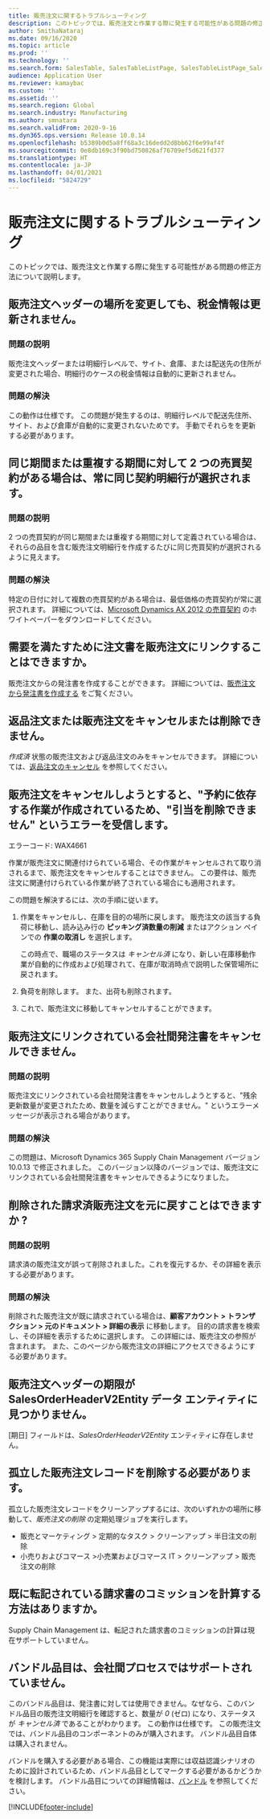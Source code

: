 ```yaml
---
title: 販売注文に関するトラブルシューティング
description: このトピックでは、販売注文と作業する際に発生する可能性がある問題の修正方法について説明します。
author: SmithaNataraj
ms.date: 09/16/2020
ms.topic: article
ms.prod: ''
ms.technology: ''
ms.search.form: SalesTable, SalesTableListPage, SalesTableListPage_SalesCancelOrder
audience: Application User
ms.reviewer: kamaybac
ms.custom: ''
ms.assetid: ''
ms.search.region: Global
ms.search.industry: Manufacturing
ms.author: smnatara
ms.search.validFrom: 2020-9-16
ms.dyn365.ops.version: Release 10.0.14
ms.openlocfilehash: b5389b0d5a8ff68a3c16dedd2d8bb62f6e99af4f
ms.sourcegitcommit: 0e8db169c3f90bd750826af76709ef5d621fd377
ms.translationtype: HT
ms.contentlocale: ja-JP
ms.lasthandoff: 04/01/2021
ms.locfileid: "5824729"
---
```

# <a name="troubleshoot-sales-orders"></a>販売注文に関するトラブルシューティング

このトピックでは、販売注文と作業する際に発生する可能性がある問題の修正方法について説明します。

## <a name="the-tax-information-isnt-updated-if-i-change-the-location-on-a-sales-order-header"></a>販売注文ヘッダーの場所を変更しても、税金情報は更新されません。

### <a name="issue-description"></a>問題の説明

販売注文ヘッダーまたは明細行レベルで、サイト、倉庫、または配送先の住所が変更された場合、明細行のケースの税金情報は自動的に更新されません。

### <a name="issue-resolution"></a>問題の解決

この動作は仕様です。 この問題が発生するのは、明細行レベルで配送先住所、サイト、および倉庫が自動的に変更されないためです。 手動でそれらをを更新する必要があります。

## <a name="if-there-are-two-trade-agreements-for-the-same-period-or-overlapping-periods-the-same-agreement-line-is-always-selected"></a>同じ期間または重複する期間に対して 2 つの売買契約がある場合は、常に同じ契約明細行が選択されます。

### <a name="issue-description"></a>問題の説明

2 つの売買契約が同じ期間または重複する期間に対して定義されている場合は、それらの品目を含む販売注文明細行を作成するたびに同じ売買契約が選択されるように見えます。

### <a name="issue-resolution"></a>問題の解決

特定の日付に対して複数の売買契約がある場合は、最低価格の売買契約が常に選択されます。 詳細については、[Microsoft Dynamics AX 2012 の売買契約](https://www.axug.com/HigherLogic/System/DownloadDocumentFile.ashx?DocumentFileKey=3396a3a8-1f48-4d85-8cd6-5fa982f62e90) のホワイトペーパーをダウンロードしてください。

## <a name="can-i-link-a-purchase-order-to-a-sales-order-to-fulfill-demand"></a>需要を満たすために注文書を販売注文にリンクすることはできますか。

販売注文からの発注書を作成することができます。 詳細については、[販売注文から発注書を作成する](tasks/create-purchase-order-sales-order.md) をご覧ください。

## <a name="i-cant-cancel-or-delete-a-return-order-or-a-sales-order"></a>返品注文または販売注文をキャンセルまたは削除できません。

*作成済* 状態の販売注文および返品注文のみをキャンセルできます。 詳細については、[返品注文のキャンセル](../service-management/cancel-return-order.md) を参照してください。

## <a name="when-i-try-to-cancel-a-sales-order-i-receive-a-reservations-cannot-be-removed-because-there-is-work-created-which-relies-on-the-reservations-error"></a>販売注文をキャンセルしようとすると、"予約に依存する作業が作成されているため、"引当を削除できません" というエラーを受信します。

エラーコード: WAX4661

作業が販売注文に関連付けられている場合、その作業がキャンセルされて取り消されるまで、販売注文をキャンセルすることはできません。 この要件は、販売注文に関連付けられている作業が終了されている場合にも適用されます。

この問題を解決するには、次の手順に従います。

1. 作業をキャンセルし、在庫を目的の場所に戻します。 販売注文の該当する負荷に移動し、読み込み行の **ピッキング済数量の削減** またはアクション ペインでの **作業の取消し** を選択します。

    この時点で、職場のステータスは *キャンセル済* になり、新しい在庫移動作業が自動的に作成および処理されて、在庫が取消時点で説明した保管場所に戻されます。

2. 負荷を削除します。 また、出荷も削除されます。
3. これで、販売注文に移動してキャンセルすることができます。

## <a name="i-cant-cancel-an-intercompany-purchase-order-that-is-linked-to-a-sales-order"></a>販売注文にリンクされている会社間発注書をキャンセルできません。

### <a name="issue-description"></a>問題の説明

販売注文にリンクされている会社間発注書をキャンセルしようとすると、"残余更新数量が変更されたため、数量を減らすことができません。" というエラーメッセージが表示される場合があります。

### <a name="issue-resolution"></a>問題の解決

この問題は、Microsoft Dynamics 365 Supply Chain Management バージョン10.0.13 で修正されました。 このバージョン以降のバージョンでは、販売注文にリンクされている会社間発注書をキャンセルできるようになりました。

## <a name="can-i-restore-an-invoiced-sales-order-that-was-deleted"></a>削除された請求済販売注文を元に戻すことはできますか ?

### <a name="issue-description"></a>問題の説明

請求済の販売注文が誤って削除されました。これを復元するか、その詳細を表示する必要があります。

### <a name="issue-resolution"></a>問題の解決

削除された販売注文が既に請求されている場合は、**顧客アカウント \> トランザクション \> 元のドキュメント \> 詳細の表示** に移動します。 目的の請求書を検索し、その詳細を表示するために選択します。 この詳細には、販売注文の参照が含まれます。 また、このページから販売注文の詳細にアクセスできるようにする必要があります。

## <a name="the-deadline-of-a-sales-order-header-cant-be-found-in-the-salesorderheaderv2entity-data-entity"></a>販売注文ヘッダーの期限が SalesOrderHeaderV2Entity データ エンティティに見つかりません。

[期日] フィールドは、*SalesOrderHeaderV2Entity* エンティティに存在しません。

## <a name="i-must-delete-orphaned-sales-order-records"></a>孤立した販売注文レコードを削除する必要があります。

孤立した販売注文レコードをクリーンアップするには、次のいずれかの場所に移動して、*販売注文の削除* の定期処理ジョブを実行します。

- 販売とマーケティング \> 定期的なタスク \> クリーンアップ \> 半日注文の削除
- 小売りおよびコマース \>小売業およびコマース IT \> クリーンアップ \> 販売注文の削除

## <a name="is-there-a-way-to-calculate-commissions-on-invoices-that-have-already-been-posted"></a>既に転記されている請求書のコミッションを計算する方法はありますか。

Supply Chain Management は、転記された請求書のコミッションの計算は現在サポートしていません。

## <a name="a-bundle-item-isnt-supported-in-an-intercompany-process"></a>バンドル品目は、会社間プロセスではサポートされていません。

このバンドル品目は、発注書に対しては使用できません。なぜなら、このバンドル品目の販売注文明細行を確認すると、数量が *0* (ゼロ) になり、ステータスが *キャンセル済* であることがわかります。 この動作は仕様です。 この販売注文では、バンドル品目のコンポーネントのみが購入されます。 バンドル品目自体は購入されません。

バンドルを購入する必要がある場合、この機能は実際には収益認識シナリオのために設計されているため、バンドル品目としてマークする必要があるかどうかを検討します。 バンドル品目についての詳細情報は、[バンドル](../../finance/accounts-receivable/revenue-recognition-setup.md#bundles) を参照してください。


[!INCLUDE[footer-include](../../includes/footer-banner.md)]